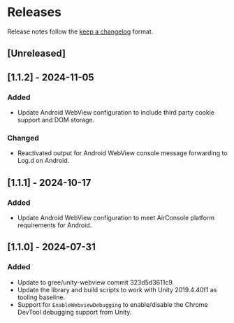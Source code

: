 <!-- markdownlint-disable MD024 -->

# Releases

Release notes follow the [keep a changelog](https://keepachangelog.com/en/1.1.0/) format.

## [Unreleased]

## [1.1.2] - 2024-11-05

### Added

- Update Android WebView configuration to include third party cookie support and DOM storage.

### Changed

- Reactivated output for Android WebView console message forwarding to Log.d on Android.

## [1.1.1] - 2024-10-17

### Added

- Update Android WebView configuration to meet AirConsole platform requirements for Android.

## [1.1.0] - 2024-07-31

### Added

- Update to gree/unity-webview commit 323d5d3611c9.
- Update the library and build scripts to work with Unity 2019.4.40f1 as tooling baseline.
- Support for `EnableWebviewDebugging` to enable/disable the Chrome DevTool debugging support from Unity.
